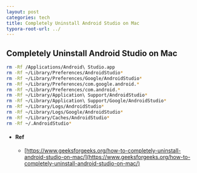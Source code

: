 ```yaml
---
layout: post
categories: tech
title: Completely Uninstall Android Studio on Mac
typora-root-url: ../
---
```

## Completely Uninstall Android Studio on Mac

```bash
rm -Rf /Applications/Android\ Studio.app
rm -Rf ~/Library/Preferences/AndroidStudio*
rm -Rf ~/Library/Preferences/Google/AndroidStudio*
rm -Rf ~/Library/Preferences/com.google.android.*
rm -Rf ~/Library/Preferences/com.android.*
rm -Rf ~/Library/Application\ Support/AndroidStudio*
rm -Rf ~/Library/Application\ Support/Google/AndroidStudio*
rm -Rf ~/Library/Logs/AndroidStudio*
rm -Rf ~/Library/Logs/Google/AndroidStudio*
rm -Rf ~/Library/Caches/AndroidStudio*
rm -Rf ~/.AndroidStudio*
```



- #### Ref

  - [https://www.geeksforgeeks.org/how-to-completely-uninstall-android-studio-on-mac/](https://www.geeksforgeeks.org/how-to-completely-uninstall-android-studio-on-mac/)
